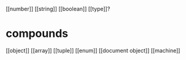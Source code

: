 [[number]]
[[string]]
[[boolean]]
[[type]]?

# compounds

[[object]]
[[array]]
[[tuple]]
[[enum]]
[[document object]]
[[machine]]

